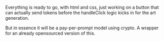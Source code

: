 Everything is ready to go, with html and css,
just working on a button that can actually send tokens before the handleClick logic kicks in for the art generation.

But in essence it will be a pay-per-prompt model using crypto. A wrapper for an already opensourced version of this.

